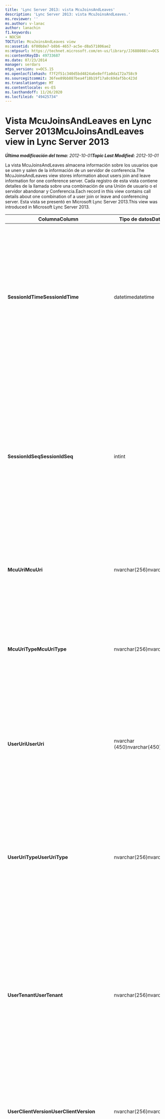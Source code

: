 ```yaml
---
title: 'Lync Server 2013: vista McuJoinsAndLeaves'
description: 'Lync Server 2013: vista McuJoinsAndLeaves.'
ms.reviewer: ''
ms.author: v-lanac
author: lanachin
f1.keywords:
- NOCSH
TOCTitle: McuJoinsAndLeaves view
ms:assetid: 6f00b8e7-b8b6-4657-ac5e-d8a571806ae2
ms:mtpsurl: https://technet.microsoft.com/en-us/library/JJ688088(v=OCS.15)
ms:contentKeyID: 49733687
ms.date: 07/23/2014
manager: serdars
mtps_version: v=OCS.15
ms.openlocfilehash: f7f2f51c340d5bd4824a6e8eff1a0da172a758c9
ms.sourcegitcommit: 36fee89bb887bea4f18b19f17a8c69daf5bc423d
ms.translationtype: MT
ms.contentlocale: es-ES
ms.lasthandoff: 11/26/2020
ms.locfileid: "49425734"
---
```

# <a name="mcujoinsandleaves-view-in-lync-server-2013"></a><span data-ttu-id="748e3-103">Vista McuJoinsAndLeaves en Lync Server 2013</span><span class="sxs-lookup"><span data-stu-id="748e3-103">McuJoinsAndLeaves view in Lync Server 2013</span></span>

<div data-xmlns="http://www.w3.org/1999/xhtml">

<div class="topic" data-xmlns="http://www.w3.org/1999/xhtml" data-msxsl="urn:schemas-microsoft-com:xslt" data-cs="https://msdn.microsoft.com/">

<div data-asp="https://msdn2.microsoft.com/asp">



</div>

<div id="mainSection">

<div id="mainBody"><span data-ttu-id="748e3-104">

<span> </span></span><span class="sxs-lookup"><span data-stu-id="748e3-104">

<span> </span></span></span>

<span data-ttu-id="748e3-105">_**Última modificación del tema:** 2012-10-01_</span><span class="sxs-lookup"><span data-stu-id="748e3-105">_**Topic Last Modified:** 2012-10-01_</span></span>

<span data-ttu-id="748e3-106">La vista McuJoinsAndLeaves almacena información sobre los usuarios que se unen y salen de la información de un servidor de conferencia.</span><span class="sxs-lookup"><span data-stu-id="748e3-106">The McuJoinsAndLeaves view stores information about users join and leave information for one conference server.</span></span> <span data-ttu-id="748e3-107">Cada registro de esta vista contiene detalles de la llamada sobre una combinación de una Unión de usuario o el servidor abandonar y Conferencia.</span><span class="sxs-lookup"><span data-stu-id="748e3-107">Each record in this view contains call details about one combination of a user join or leave and conferencing server.</span></span> <span data-ttu-id="748e3-108">Esta vista se presentó en Microsoft Lync Server 2013.</span><span class="sxs-lookup"><span data-stu-id="748e3-108">This view was introduced in Microsoft Lync Server 2013.</span></span>


<table>
<colgroup>
<col style="width: 33%" />
<col style="width: 33%" />
<col style="width: 33%" />
</colgroup>
<thead>
<tr class="header">
<th><span data-ttu-id="748e3-109">Columna</span><span class="sxs-lookup"><span data-stu-id="748e3-109">Column</span></span></th>
<th><span data-ttu-id="748e3-110">Tipo de datos</span><span class="sxs-lookup"><span data-stu-id="748e3-110">Data Type</span></span></th>
<th><span data-ttu-id="748e3-111">Detalles</span><span class="sxs-lookup"><span data-stu-id="748e3-111">Details</span></span></th>
</tr>
</thead>
<tbody>
<tr class="odd">
<td><p><span data-ttu-id="748e3-112"><strong>SessionIdTime</strong></span><span class="sxs-lookup"><span data-stu-id="748e3-112"><strong>SessionIdTime</strong></span></span></p></td>
<td><p><span data-ttu-id="748e3-113">datetime</span><span class="sxs-lookup"><span data-stu-id="748e3-113">datetime</span></span></p></td>
<td><p><span data-ttu-id="748e3-114">Hora de la instancia de conferencia.</span><span class="sxs-lookup"><span data-stu-id="748e3-114">Time of conference instance.</span></span> <span data-ttu-id="748e3-115">Se usa junto con SessionIdSeq para identificar de forma exclusiva una instancia de conferencia.</span><span class="sxs-lookup"><span data-stu-id="748e3-115">Used in conjunction with SessionIdSeq to uniquely identify a conference instance.</span></span> <span data-ttu-id="748e3-116">Para obtener más información, vea la <a href="lync-server-2013-conferences-table.md">tabla conferencias en Lync Server 2013</a> .</span><span class="sxs-lookup"><span data-stu-id="748e3-116">See the <a href="lync-server-2013-conferences-table.md">Conferences table in Lync Server 2013</a> for more information.</span></span></p></td>
</tr>
<tr class="even">
<td><p><span data-ttu-id="748e3-117"><strong>SessionIdSeq</strong></span><span class="sxs-lookup"><span data-stu-id="748e3-117"><strong>SessionIdSeq</strong></span></span></p></td>
<td><p><span data-ttu-id="748e3-118">int</span><span class="sxs-lookup"><span data-stu-id="748e3-118">int</span></span></p></td>
<td><p><span data-ttu-id="748e3-119">Número de identificación para identificar la instancia de la Conferencia.</span><span class="sxs-lookup"><span data-stu-id="748e3-119">ID number to identify the conference instance.</span></span> <span data-ttu-id="748e3-120">Se usa junto con SessionIdTime para identificar de forma exclusiva una instancia de conferencia.</span><span class="sxs-lookup"><span data-stu-id="748e3-120">Used in conjunction with SessionIdTime to uniquely identify a conference instance.</span></span> <span data-ttu-id="748e3-121">Para obtener más información, vea la <a href="lync-server-2013-conferences-table.md">tabla conferencias en Lync Server 2013</a> .</span><span class="sxs-lookup"><span data-stu-id="748e3-121">See the <a href="lync-server-2013-conferences-table.md">Conferences table in Lync Server 2013</a> for more information.</span></span></p></td>
</tr>
<tr class="odd">
<td><p><span data-ttu-id="748e3-122"><strong>McuUri</strong></span><span class="sxs-lookup"><span data-stu-id="748e3-122"><strong>McuUri</strong></span></span></p></td>
<td><p><span data-ttu-id="748e3-123">nvarchar(256)</span><span class="sxs-lookup"><span data-stu-id="748e3-123">nvarchar(256)</span></span></p></td>
<td><p><span data-ttu-id="748e3-124">El URI del servidor de conferencia al que se conectó el usuario.</span><span class="sxs-lookup"><span data-stu-id="748e3-124">The URI of the conferencing server that the user connected to.</span></span></p></td>
</tr>
<tr class="even">
<td><p><span data-ttu-id="748e3-125"><strong>McuUriType</strong></span><span class="sxs-lookup"><span data-stu-id="748e3-125"><strong>McuUriType</strong></span></span></p></td>
<td><p><span data-ttu-id="748e3-126">nvarchar(256)</span><span class="sxs-lookup"><span data-stu-id="748e3-126">nvarchar(256)</span></span></p></td>
<td><p><span data-ttu-id="748e3-127">El URI del servidor de conferencia al que se conectó el usuario.</span><span class="sxs-lookup"><span data-stu-id="748e3-127">The URI of the conferencing server that the user connected to.</span></span> <span data-ttu-id="748e3-128">Para obtener más información, consulte la <a href="lync-server-2013-uritypes-table.md">tabla UriTypes en Lync Server 2013</a> .</span><span class="sxs-lookup"><span data-stu-id="748e3-128">See the <a href="lync-server-2013-uritypes-table.md">UriTypes table in Lync Server 2013</a> for more information.</span></span></p></td>
</tr>
<tr class="odd">
<td><p><span data-ttu-id="748e3-129"><strong>UserUri</strong></span><span class="sxs-lookup"><span data-stu-id="748e3-129"><strong>UserUri</strong></span></span></p></td>
<td><p><span data-ttu-id="748e3-130">nvarchar (450)</span><span class="sxs-lookup"><span data-stu-id="748e3-130">nvarchar(450)</span></span></p></td>
<td><p><span data-ttu-id="748e3-131">El URI del usuario en el que se ha capturado la información de Unión/salida del servidor de conferencias.</span><span class="sxs-lookup"><span data-stu-id="748e3-131">The URI of the user whose conferencing server join/leave information was captured.</span></span></p></td>
</tr>
<tr class="even">
<td><p><span data-ttu-id="748e3-132"><strong>UserUriType</strong></span><span class="sxs-lookup"><span data-stu-id="748e3-132"><strong>UserUriType</strong></span></span></p></td>
<td><p><span data-ttu-id="748e3-133">nvarchar(256)</span><span class="sxs-lookup"><span data-stu-id="748e3-133">nvarchar(256)</span></span></p></td>
<td><p><span data-ttu-id="748e3-134">El tipo de URI del usuario en el que se capturó la información de Unión/salida del servidor de conferencias.</span><span class="sxs-lookup"><span data-stu-id="748e3-134">The type of URI of the user whose conferencing server join/leave information was captured.</span></span> <span data-ttu-id="748e3-135">Para obtener más información, consulte la <a href="lync-server-2013-uritypes-table.md">tabla UriTypes en Lync Server 2013</a> .</span><span class="sxs-lookup"><span data-stu-id="748e3-135">See the <a href="lync-server-2013-uritypes-table.md">UriTypes table in Lync Server 2013</a> for more information.</span></span></p></td>
</tr>
<tr class="odd">
<td><p><span data-ttu-id="748e3-136"><strong>UserTenant</strong></span><span class="sxs-lookup"><span data-stu-id="748e3-136"><strong>UserTenant</strong></span></span></p></td>
<td><p><span data-ttu-id="748e3-137">nvarchar(256)</span><span class="sxs-lookup"><span data-stu-id="748e3-137">nvarchar(256)</span></span></p></td>
<td><p><span data-ttu-id="748e3-138">El inquilino del usuario en el que se ha capturado la información de Unión/salida del servidor de conferencias.</span><span class="sxs-lookup"><span data-stu-id="748e3-138">The tenant of the user whose conferencing server join/leave information was captured.</span></span> <span data-ttu-id="748e3-139">Para obtener más información, consulte la <a href="lync-server-2013-tenants-table.md">tabla de inquilinos de Lync Server 2013</a> .</span><span class="sxs-lookup"><span data-stu-id="748e3-139">See the <a href="lync-server-2013-tenants-table.md">Tenants table in Lync Server 2013</a> for more information.</span></span></p></td>
</tr>
<tr class="even">
<td><p><span data-ttu-id="748e3-140"><strong>UserClientVersion</strong></span><span class="sxs-lookup"><span data-stu-id="748e3-140"><strong>UserClientVersion</strong></span></span></p></td>
<td><p><span data-ttu-id="748e3-141">nvarchar(256)</span><span class="sxs-lookup"><span data-stu-id="748e3-141">nvarchar(256)</span></span></p></td>
<td><p><span data-ttu-id="748e3-142">La versión de cliente utilizada por el usuario en el que se capturó la información de Unión/salida del servidor de conferencias.</span><span class="sxs-lookup"><span data-stu-id="748e3-142">The version of client used by the user whose conferencing server join/leave information was captured.</span></span></p></td>
</tr>
<tr class="odd">
<td><p><span data-ttu-id="748e3-143"><strong>UserClientType</strong></span><span class="sxs-lookup"><span data-stu-id="748e3-143"><strong>UserClientType</strong></span></span></p></td>
<td><p><span data-ttu-id="748e3-144">int</span><span class="sxs-lookup"><span data-stu-id="748e3-144">int</span></span></p></td>
<td><p><span data-ttu-id="748e3-145">El cliente usado por el usuario en el que se capturó la información de Unión/salida del servidor de conferencias.</span><span class="sxs-lookup"><span data-stu-id="748e3-145">The client used by the user whose conferencing server join/leave information was captured.</span></span> <span data-ttu-id="748e3-146">Para obtener más información, consulte la <a href="lync-server-2013-useragentdef-table.md">tabla UserAgentDef en Lync Server 2013</a> .</span><span class="sxs-lookup"><span data-stu-id="748e3-146">See the <a href="lync-server-2013-useragentdef-table.md">UserAgentDef table in Lync Server 2013</a> for more details.</span></span></p></td>
</tr>
<tr class="even">
<td><p><span data-ttu-id="748e3-147"><strong>UserClientCategory</strong></span><span class="sxs-lookup"><span data-stu-id="748e3-147"><strong>UserClientCategory</strong></span></span></p></td>
<td><p><span data-ttu-id="748e3-148">nvarchar (64)</span><span class="sxs-lookup"><span data-stu-id="748e3-148">nvarchar(64)</span></span></p></td>
<td><p><span data-ttu-id="748e3-149">El nombre de la categoría del cliente usada por el usuario en el que se capturó la información de Unión/salida del servidor de conferencias.</span><span class="sxs-lookup"><span data-stu-id="748e3-149">The name of the category of the client used by the user whose conferencing server join/leave information was captured.</span></span></p></td>
</tr>
<tr class="odd">
<td><p><span data-ttu-id="748e3-150"><strong>McuUserInstance</strong></span><span class="sxs-lookup"><span data-stu-id="748e3-150"><strong>McuUserInstance</strong></span></span></p></td>
<td><p><span data-ttu-id="748e3-151">int</span><span class="sxs-lookup"><span data-stu-id="748e3-151">int</span></span></p></td>
<td><p><span data-ttu-id="748e3-152">Identifica de forma única la combinación de usuarios y dispositivos para los usuarios que tienen iniciada sesión simultáneamente en varios dispositivos.</span><span class="sxs-lookup"><span data-stu-id="748e3-152">Uniquely identifies the user/device combination for users simultaneously logged on to multiple devices.</span></span></p></td>
</tr>
<tr class="even">
<td><p><span data-ttu-id="748e3-153"><strong>IsUserFromPstn</strong></span><span class="sxs-lookup"><span data-stu-id="748e3-153"><strong>IsUserFromPstn</strong></span></span></p></td>
<td><p><span data-ttu-id="748e3-154">bit</span><span class="sxs-lookup"><span data-stu-id="748e3-154">bit</span></span></p></td>
<td><p><span data-ttu-id="748e3-155">Bit que representa si el usuario es un usuario interno o no.</span><span class="sxs-lookup"><span data-stu-id="748e3-155">Bit that represents whether the user is an internal user or not.</span></span></p></td>
</tr>
<tr class="odd">
<td><p><span data-ttu-id="748e3-156"><strong>DialogSessionIdTime</strong></span><span class="sxs-lookup"><span data-stu-id="748e3-156"><strong>DialogSessionIdTime</strong></span></span></p></td>
<td><p><span data-ttu-id="748e3-157">datetime</span><span class="sxs-lookup"><span data-stu-id="748e3-157">datetime</span></span></p></td>
<td><p><span data-ttu-id="748e3-158">Hora de la solicitud de sesión.</span><span class="sxs-lookup"><span data-stu-id="748e3-158">Time of session request.</span></span> <span data-ttu-id="748e3-159">Se usa en conjunción con SessionIdSeq para identificar de forma única una sesión.</span><span class="sxs-lookup"><span data-stu-id="748e3-159">Used in conjunction with SessionIdSeq to uniquely identify a session.</span></span> <span data-ttu-id="748e3-160">Para obtener más información, vea la <a href="lync-server-2013-dialogs-table.md">tabla cuadros de diálogo en Lync Server 2013</a> .</span><span class="sxs-lookup"><span data-stu-id="748e3-160">See the <a href="lync-server-2013-dialogs-table.md">Dialogs table in Lync Server 2013</a> for more information.</span></span></p></td>
</tr>
<tr class="even">
<td><p><span data-ttu-id="748e3-161"><strong>DialogSessionIdSeq</strong></span><span class="sxs-lookup"><span data-stu-id="748e3-161"><strong>DialogSessionIdSeq</strong></span></span></p></td>
<td><p><span data-ttu-id="748e3-162">int</span><span class="sxs-lookup"><span data-stu-id="748e3-162">int</span></span></p></td>
<td><p><span data-ttu-id="748e3-163">Número de identificación para identificar la sesión.</span><span class="sxs-lookup"><span data-stu-id="748e3-163">ID number to identify the session.</span></span> <span data-ttu-id="748e3-164">Se usa en conjunción con SessionIdTime para identificar de forma única una sesión.</span><span class="sxs-lookup"><span data-stu-id="748e3-164">Used in conjunction with SessionIdTime to uniquely identify a session.</span></span> <span data-ttu-id="748e3-165">Para obtener más información, vea la <a href="lync-server-2013-dialogs-table.md">tabla cuadros de diálogo en Lync Server 2013</a> .</span><span class="sxs-lookup"><span data-stu-id="748e3-165">See the <a href="lync-server-2013-dialogs-table.md">Dialogs table in Lync Server 2013</a> for more information.</span></span></p></td>
</tr>
<tr class="odd">
<td><p><span data-ttu-id="748e3-166"><strong>DialogId</strong></span><span class="sxs-lookup"><span data-stu-id="748e3-166"><strong>DialogId</strong></span></span></p></td>
<td><p><span data-ttu-id="748e3-167">VARCHAR (775)</span><span class="sxs-lookup"><span data-stu-id="748e3-167">varchar(775)</span></span></p></td>
<td><p><span data-ttu-id="748e3-168">IDENTIFICACIÓN del cuadro de diálogo SIP de la sesión.</span><span class="sxs-lookup"><span data-stu-id="748e3-168">SIP dialog ID of the session.</span></span> <span data-ttu-id="748e3-169">El formato es: diálogo; de-etiqueta; to-TAG.</span><span class="sxs-lookup"><span data-stu-id="748e3-169">The format is: dialog;from-tag;to-tag.</span></span></p></td>
</tr>
<tr class="even">
<td><p><span data-ttu-id="748e3-170"><strong>UserJoinTime</strong></span><span class="sxs-lookup"><span data-stu-id="748e3-170"><strong>UserJoinTime</strong></span></span></p></td>
<td><p><span data-ttu-id="748e3-171">datetime</span><span class="sxs-lookup"><span data-stu-id="748e3-171">datetime</span></span></p></td>
<td><p><span data-ttu-id="748e3-172">Momento en que el usuario se unió al servidor de conferencia.</span><span class="sxs-lookup"><span data-stu-id="748e3-172">Time the user joined the conferencing server.</span></span></p></td>
</tr>
<tr class="odd">
<td><p><span data-ttu-id="748e3-173"><strong>UserLeaveTime</strong></span><span class="sxs-lookup"><span data-stu-id="748e3-173"><strong>UserLeaveTime</strong></span></span></p></td>
<td><p><span data-ttu-id="748e3-174">datetime</span><span class="sxs-lookup"><span data-stu-id="748e3-174">datetime</span></span></p></td>
<td><p><span data-ttu-id="748e3-175">El momento en que el usuario abandonó el servidor de conferencia.</span><span class="sxs-lookup"><span data-stu-id="748e3-175">Time the user left the conferencing server.</span></span></p></td>
</tr>
</tbody>
</table><span data-ttu-id="748e3-176">


</div>

<span> </span>

</div>

</div>

</span><span class="sxs-lookup"><span data-stu-id="748e3-176">


</div>

<span> </span>

</div>

</div>

</span></span></div>


